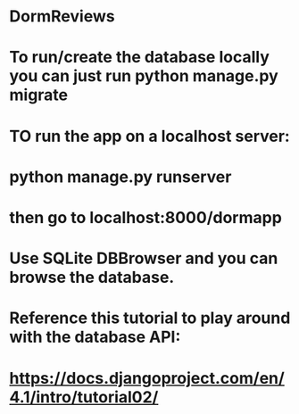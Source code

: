 # DormReviews

# To run/create the database locally you can just run python manage.py migrate

# TO run the app on a localhost server:
# python manage.py runserver
# then go to localhost:8000/dormapp

# Use SQLite DBBrowser and you can browse the database.

# Reference this tutorial to play around with the database API:
# https://docs.djangoproject.com/en/4.1/intro/tutorial02/
